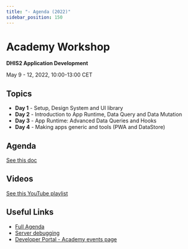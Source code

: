 ```yaml
---
title: "- Agenda (2022)"
sidebar_position: 150
---
```


# Academy Workshop

**DHIS2 Application Development**

May 9 - 12, 2022, 10:00-13:00 CET

## Topics

- **Day 1** - Setup, Design System and UI library
- **Day 2** - Introduction to App Runtime, Data Query and Data Mutation
- **Day 3** - App Runtime: Advanced Data Queries and Hooks
- **Day 4** - Making apps generic and tools (PWA and DataStore)

## Agenda

[See this doc](https://docs.google.com/document/d/1_XAxzC6xLBhbw80L869iQJ8Epj5fLI0m1dKSAK2CF78/edit?usp=sharing)

## Videos
[See this YouTube playlist](https://www.youtube.com/playlist?list=PLo6Seh-066RzKN1UE_53LLEnhtPmy6zRc)

## Useful Links

- [Full Agenda](https://docs.google.com/document/d/1_XAxzC6xLBhbw80L869iQJ8Epj5fLI0m1dKSAK2CF78/edit?usp=sharing)
- [Server debugging](../resources/DEBUG.md)
- [Developer Portal - Academy events page](https://developers.dhis2.org/events/developer-academy)